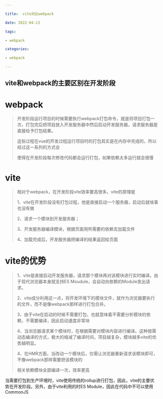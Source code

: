 ```yaml
---

title:  vite对比webpack

date: 2022-04-13

tags:

- webpack

categories:

- webpack

---
```




## **vite和webpack的主要区别在开发阶段**

# webpack

> 开发阶段运行项目的时候需要执行webpack打包命令，就是将项目打包一次，打包完后把项目放入开发服务器中然后启动开发服务器，请求服务器是直接给予打包结果。
> 
> 这些过程在vue的开发过程运行项目时的打包其实是在内存中完成的，所以经过这一系列的方式会
> 
> 使得在开发阶段每次修改代码都会运行打包，如果依赖太多运行就会很慢

# vite

> 相对于webpack，在开发阶段vite效率要高很多。vite的原理是
> 
> 1、vite在开发阶段没有打包过程，他是直接启动一个服务器，启动后就啥事也没有做
> 
> 2、请求一个模块到开发服务器；
> 
> 3、开发服务器编译模块，根据页面用所需要的依赖去加载文件
> 
> 4、加载完成后，开发服务器把编译的结果返回给页面

# vite的优势

> 1、vite是直接启动开发服务器，请求那个模块再对该模块进行实时编译。由于现代浏览器本身就支持ES Moudule，会自动向依赖的Module发出请求。
> 
> 2、vite成分利用这一点，将开发环境下的模块文件，就作为浏览器要执行的文件，而不是像webpack那样进行打包合并。
> 
> 3、由于vite在启动的时候不需要打包，也就意味着不需要分析模块的依赖，不需要编译，因此启动速度非常块
> 
> 4、当浏览器请求某个模块时，在根据需要对模块内容进行编译。这种按需动态编译的方式，极大的缩减了编译时间，项目越复杂，模块越多vite的优势越明显。
> 
> 4、在HMR方面，当改动一个模块后，仅需让浏览器重新请求该模块即可，不像webpack那样需要把该模块的
> 
> 相关依赖模块全部编译一次，效率更高

当需要打包到生产环境时，vite使用传统的rollup进行打包，因此，vite的主要优势在开发阶段。另外，由于vite利用的时ES Module，因此在代码中不可以使用CommonJS